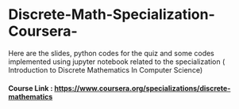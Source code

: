 # Discrete-Math-Specialization-Coursera-
Here  are  the  slides, python  codes  for  the  quiz  and some codes implemented using jupyter  notebook  related
 to  the  specialization  ( Introduction  to  Discrete  Mathematics  In  Computer  Science) <br />
 #### Course Link : https://www.coursera.org/specializations/discrete-mathematics
